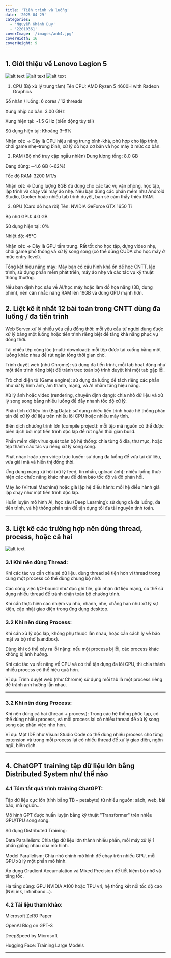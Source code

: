 ```yaml
---
title: 'Tiến trình và luồng'
date: '2025-04-29'
categories:
  - 'Nguyễn Khánh Duy'
  - '22010361'
coverImage: '/images/anh4.jpg'
coverWidth: 16
coverHeight: 9
---
```


## 1. Giới thiệu về Lenovo Legion 5

![alt text](../../../images/anh6.jpg)
![alt text](../../../images/GPU.jpg)
![alt text](../../../images/Memory.jpg)

1. CPU (Bộ xử lý trung tâm)
   Tên CPU: AMD Ryzen 5 4600H with Radeon Graphics

Số nhân / luồng: 6 cores / 12 threads

Xung nhịp cơ bản: 3.00 GHz

Xung hiện tại: ~1.5 GHz (biến động tùy tải)

Sử dụng hiện tại: Khoảng 3–6%

Nhận xét:
→ Đây là CPU hiệu năng trung bình-khá, phù hợp cho lập trình, chơi game nhẹ–trung bình, xử lý đồ họa cơ bản và học máy ở mức cơ bản.

2. RAM (Bộ nhớ truy cập ngẫu nhiên)
   Dung lượng tổng: 8.0 GB

Đang dùng: ~4.6 GB (~62%)

Tốc độ RAM: 3200 MT/s

Nhận xét:
→ Dung lượng 8GB đủ dùng cho các tác vụ văn phòng, học tập, lập trình và chạy vài máy ảo nhẹ. Nếu bạn dùng các phần mềm như Android Studio, Docker hoặc nhiều tab trình duyệt, bạn sẽ cảm thấy thiếu RAM.

3. GPU (Card đồ họa rời)
   Tên: NVIDIA GeForce GTX 1650 Ti

Bộ nhớ GPU: 4.0 GB

Sử dụng hiện tại: 0%

Nhiệt độ: 45°C

Nhận xét:
→ Đây là GPU tầm trung. Rất tốt cho học tập, dựng video nhẹ, chơi game phổ thông và xử lý song song (có thể dùng CUDA cho học máy ở mức entry-level).

Tổng kết hiệu năng máy:
Máy bạn có cấu hình khá ổn để học CNTT, lập trình, sử dụng phần mềm phát triển, máy ảo nhẹ và các tác vụ kỹ thuật thông thường.

Nếu bạn định học sâu về AI/học máy hoặc làm đồ họa nặng (3D, dựng phim), nên cân nhắc nâng RAM lên 16GB và dùng GPU mạnh hơn.

## 2. Liệt kê ít nhất 12 bài toán trong CNTT dùng đa luồng / đa tiến trình

Web Server xử lý nhiều yêu cầu đồng thời: mỗi yêu cầu từ người dùng được xử lý bằng một luồng hoặc tiến trình riêng biệt để tăng khả năng phục vụ đồng thời.

Tải nhiều tệp cùng lúc (multi-download): mỗi tệp được tải xuống bằng một luồng khác nhau để rút ngắn tổng thời gian chờ.

Trình duyệt web (như Chrome): sử dụng đa tiến trình, mỗi tab hoạt động như một tiến trình riêng biệt để tránh treo toàn bộ trình duyệt khi một tab gặp lỗi.

Trò chơi điện tử (Game engine): sử dụng đa luồng để tách riêng các phần như xử lý hình ảnh, âm thanh, mạng, và AI nhằm tăng hiệu năng.

Xử lý ảnh hoặc video (rendering, chuyển định dạng): chia nhỏ dữ liệu và xử lý song song bằng nhiều luồng để đẩy nhanh tốc độ xử lý.

Phân tích dữ liệu lớn (Big Data): sử dụng nhiều tiến trình hoặc hệ thống phân tán để xử lý dữ liệu trên nhiều lõi CPU hoặc nhiều máy tính.

Biên dịch chương trình lớn (compile project): mỗi tệp mã nguồn có thể được biên dịch bởi một tiến trình độc lập để rút ngắn thời gian build.

Phần mềm diệt virus quét toàn bộ hệ thống: chia từng ổ đĩa, thư mục, hoặc tệp thành các tác vụ riêng xử lý song song.

Phát nhạc hoặc xem video trực tuyến: sử dụng đa luồng để vừa tải dữ liệu, vừa giải mã và hiển thị đồng thời.

Ứng dụng mạng xã hội (xử lý feed, tin nhắn, upload ảnh): nhiều luồng thực hiện các chức năng khác nhau để đảm bảo tốc độ và độ phản hồi.

Máy ảo (Virtual Machine) hoặc giả lập hệ điều hành: mỗi hệ điều hành giả lập chạy như một tiến trình độc lập.

Huấn luyện mô hình AI, học sâu (Deep Learning): sử dụng cả đa luồng, đa tiến trình, và hệ thống phân tán để tận dụng tối đa tài nguyên tính toán.

---

## 3. Liệt kê các trường hợp nên dùng thread, process, hoặc cả hai

![alt text](../../../images/anh5.jpg)

### 3.1 Khi nên dùng Thread:

Khi các tác vụ cần chia sẻ dữ liệu, dùng thread sẽ tiện hơn vì thread trong cùng một process có thể dùng chung bộ nhớ.

Các công việc I/O-bound như đọc ghi file, gửi nhận dữ liệu mạng, có thể sử dụng nhiều thread để tránh chặn toàn bộ chương trình.

Khi cần thực hiện các nhiệm vụ nhỏ, nhanh, nhẹ, chẳng hạn như xử lý sự kiện, cập nhật giao diện trong ứng dụng desktop.

### 3.2 Khi nên dùng Process:

Khi cần xử lý độc lập, không phụ thuộc lẫn nhau, hoặc cần cách ly về bảo mật và bộ nhớ (sandbox).

Dùng khi có thể xảy ra lỗi nặng: nếu một process bị lỗi, các process khác không bị ảnh hưởng.

Khi các tác vụ rất nặng về CPU và có thể tận dụng đa lõi CPU, thì chia thành nhiều process có thể hiệu quả hơn.

Ví dụ: Trình duyệt web (như Chrome) sử dụng mỗi tab là một process riêng để tránh ảnh hưởng lẫn nhau.

---

### 3.2 Khi nên dùng Process:

Khi nên dùng cả hai (thread + process):
Trong các hệ thống phức tạp, có thể dùng nhiều process, và mỗi process lại có nhiều thread để xử lý song song các phần việc nhỏ hơn.

Ví dụ: Một IDE như Visual Studio Code có thể dùng nhiều process cho từng extension và trong mỗi process lại có nhiều thread để xử lý giao diện, ngôn ngữ, biên dịch.

---

## 4. ChatGPT training tập dữ liệu lớn bằng Distributed System như thế nào

### 4.1 Tóm tắt quá trình training ChatGPT:

Tập dữ liệu cực lớn (tính bằng TB – petabyte) từ nhiều nguồn: sách, web, bài báo, mã nguồn...

Mô hình GPT được huấn luyện bằng kỹ thuật "Transformer" trên nhiều GPU/TPU song song.

Sử dụng Distributed Training:

Data Parallelism: Chia tập dữ liệu lớn thành nhiều phần, mỗi máy xử lý 1 phần giống nhau của mô hình.

Model Parallelism: Chia nhỏ chính mô hình để chạy trên nhiều GPU, mỗi GPU xử lý một phần mô hình.

Áp dụng Gradient Accumulation và Mixed Precision để tiết kiệm bộ nhớ và tăng tốc.

Hạ tầng dùng: GPU NVIDIA A100 hoặc TPU v4, hệ thống kết nối tốc độ cao (NVLink, Infiniband...).

### 4.2 Tài liệu tham khảo:

Microsoft ZeRO Paper

OpenAI Blog on GPT-3

DeepSpeed by Microsoft

Hugging Face: Training Large Models

---
